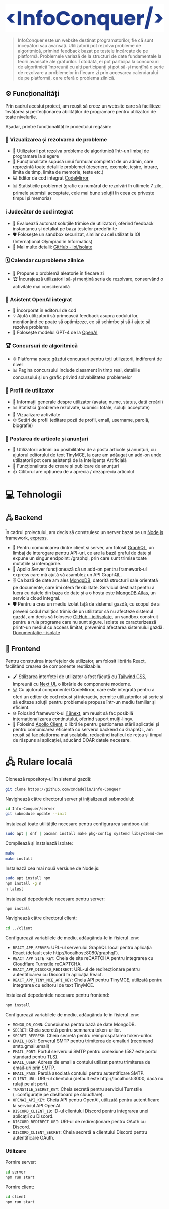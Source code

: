 ![Logo](./pictures/pic2.png)

> InfoConquer este un website destinat programatorilor, fie că sunt începători sau avansați. Utilizatorii pot rezolva probleme de algoritmică, primind feedback bazat pe testele încărcate de pe platformă. Problemele variază de la structuri de date fundamentale la teorii avansate ale grafurilor. Totodată, ei pot participa la concursuri de algoritmică împreună cu alți participanți și pot să-și mențînă o serie de rezolvare a problemelor în fiecare zi prin accesarea calendarului de pe platformă, care oferă o problema zilnică.

## ⚙️ Funcționalități

Prin cadrul acestui proiect, am reușit să creez un website care să faciliteze învățarea și perfecționarea abilităților de programare pentru utilizatori de toate nivelurile.

Așadar, printre funcționalitățile proiectului regăsim:

### 📘 Vizualizarea și rezolvarea de probleme
- 🧠 Utilizatorii pot rezolva probleme de algoritmică într-un limbaj de programare la alegere
- 📝 Funcționalitate supusă unui formular completat de un admin, care reprezintă toate detaliile problemei (descriere, exemple, ieșire, intrare, limita de timp, limita de memorie, teste etc.)
- 💻 Editor de cod integrat [CodeMirror](https://uiwjs.github.io/react-codemirror/)
- 📊 Statisticile problemei (grafic cu numărul de rezolvări în ultimele 7 zile, primele submisii acceptate, cele mai bune soluții în ceea ce privește timpul și memoria)

### ℹ️ Judecător de cod integrat
- 🤖 Evaluează automat soluțiile trimise de utilizatori, oferind feedback instantaneu și detaliat pe baza testelor predefinite
- 🛡️ Folosește un sandbox securizat, similar cu cel utilizat la IOI (Internațional Olympiad în Informatics)
- 🔗 Mai multe detalii: [GitHub - ioi/isolate](https://github.com/ioi/isolate)

### 🗓️ Calendar cu probleme zilnice
- 🎲 Propune o problemă aleatorie în fiecare zi
- 🏆 Încurajează utilizatorii să-și mențină seria de rezolvare, conservând o activitate mai considerabilă

### 🤖 Asistent OpenAI integrat
- 🧠 Încorporat în editorul de cod
- 💡 Ajută utilizatorii să primească feedback asupra codului lor, menționând ce poate să optimizeze, ce să schimbe și să-i ajute să rezolve problema
- 🔧 Folosește modelul GPT-4 de la [OpenAI](https://openai.com/)

### 🏆 Concursuri de algoritmică
- 🌐 Platforma poate găzdui concursuri pentru toți utilizatorii, indiferent de nivel
- 📊 Pagina concursului include clasament în timp real, detaliile concursului și un grafic privind solvabilitatea problemelor

### 👤 Profil de utilizator
- 📌 Informații generale despre utilizator (avatar, nume, status, dată creării)
- 📊 Statistici (probleme rezolvate, submisii totale, soluții acceptate)
- 📅 Vizualizare activitate
- ⚙️ Setări de profil (editare poză de profil, email, username, parolă, biografie)

### 📖 Postarea de articole și anunțuri
- 📑 Utilizatorii admini au posibilitatea de a posta articole și anunțuri, cu ajutorul editorului de text TinyMCE, la care am adăugat un add-on unde utilizatorii pot cere asistență de la Inteligența Artificială
- 📣 Funcționalitate de creare și publicare de anunțuri
- 👍 Cititorul are opțiunea de a aprecia / dezaprecia articolul

# 💻 Tehnologii

## 🖧 Backend
În cadrul proiectului, am decis să construiesc un server bazat pe un [Node.js](https://nodejs.org/en) framework, [express](http://expressjs.com/).

- 🔗 Pentru comunicarea dintre client și server, am folosit [GraphQL](https://graphql.org/), un limbaj de interogare pentru API-uri, ce are la bază graful de date și expune un singur endpoint: /graphql, prin care sunt trimise toate mutațiile și interogările.
- 🚀 Apollo Server funcționează că un add-on pentru framework-ul express care mă ajută să asamblez un API GraphQL.
- 🗄️ Ca bază de date am ales [MongoDB](https://www.mongodb.com/), datorită structurii sale orientată pe documente, care îmi oferă flexibilitate. Serviciul destinat pentru a lucra cu datele din baza de date și a o hosta este [MongoDB Atlas](https://www.mongodb.com/atlas), un serviciu cloud integral.
- 🛡️ Pentru a crea un mediu izolat față de sistemul gazdă, cu scopul de a preveni codul malițios trimis de un utilizator să nu afecteze sistemul gazdă, am decis să folosesc [GitHub - ioi/isolate](https://github.com/ioi/isolate), un sandbox construit pentru a rula programe care nu sunt sigure. Isolate se caracterizează printr-un mediul cu access limitat, prevenind afectarea sistemului gazdă. [Documentație - isolate](www.ucw.cz/moe/isolate.1.html)

## 🎨 Frontend
Pentru construirea interfețelor de utilizator, am folosit librăria React, facilitând crearea de componente reutilizabile.

- 🖌️ Stilizarea interfeței de utilizator a fost făcută cu [Tailwind CSS](https://tailwindcss.com/), împreună cu [Next UI](https://nextui.org/), o librărie de componente moderne.
- 💻 Cu ajutorul componentei CodeMirror, care este integrată pentru a oferi un editor de cod robust și interactiv, permite utilizatorilor să scrie și să editeze soluții pentru problemele propuse într-un mediu familiar și eficient.
- 🌐 Folosind framework-ul [i18next](https://www.i18next.com/), am reușit să fac posibilă internaționalizarea conținutului, oferind suport mulți-lingv.
- 🚀 Folosind [Apollo Client](https://www.apollographql.com/docs/react/), o librărie pentru gestionarea stării aplicației și pentru comunicarea eficientă cu serverul backend cu GraphQL, am reușit să fac platforma mai scalabila, reducând traficul de rețea și timpul de răspuns al aplicației, aducând DOAR datele necesare.

# 🖧 Rulare locală
Clonează repository-ul în sistemul gazdă:
```bash
git clone https://github.com/xndadelin/Info-Conquer
```
Navighează către directorul server și inițializează submodulul:
```bash
cd Info-Conquer/server
git submodule update --init    
```
Instalează toate utilitățile necesare pentru configurarea sandbox-ului:
```bash
sudo apt | dnf | pacman install make pkg-config systemd libsystemd-dev asciidoc-base libcap-dev
```
Compilează și instalează isolate:
```bash
make
make install
```
Instalează cea mai nouă versiune de Node.js:
```bash
sudo apt install npm
npm install -g n
n latest
```
Instalează depedentele necesare pentru server:
```bash
npm install
```
Navighează către directorul client:
```bash
cd ../client
```
Configurează variabilele de mediu, adăugându-le în fișierul .env:
- `REACT_APP_SERVER`: URL-ul serverului GraphQL local pentru aplicația React (default este http://localhost:8080/graphql`).
- `REACT_APP_SITE_KEY`: Cheia de site reCAPTCHA pentru integrarea cu Cloudflare Turnstile reCAPTCHA.
- `REACT_APP_DISCORD_REDIRECT`: URL-ul de redirecționare pentru autentificarea cu Discord în aplicația React.
- `REACT_APP_TINY_MCE_API_KEY`: Cheia API pentru TinyMCE, utilizată pentru integrarea cu editorul de text TinyMCE.

Instalează depedentele necesare pentru frontend:
```bash
npm install
```
Configurează variabilele de mediu, adăugându-le în fișierul .env:
- `MONGO_DB_CONN`: Conexiunea pentru bază de date MongoDB.
- `SECRET`: Cheia secretă pentru semnarea token-urilor.
- `SECRET_REFRESH`: Cheia secretă pentru reîmprospătarea token-urilor.
- `EMAIL_HOST`: Serverul SMTP pentru trimiterea de emailuri (recomand smtp.gmail.email)
- `EMAIL_PORT`: Portul serverului SMTP pentru conexiune (587 este portul standard pentru TLS).
- `EMAIL_USER`: Adresa de email a contului utilizat pentru trimiterea de email-uri prin SMTP.
- `EMAIL_PASS`: Parolă asociată contului pentru autentificare SMTP.
- `CLIENT_URL`: URL-ul clientului (default este http://localhost:3000, dacă nu rulați pe alt port).
- `TURNSTILE_SECRET_KEY`: Cheia secretă pentru serviciul Turnstile (+configurație pe dashboard pe cloudflare).
- `OPENAI_API_KEY`: Cheia API pentru OpenAI, utilizată pentru autentificare la serviciul API OpenAI.
- `DISCORD_CLIENT_ID`: ID-ul clientului Discord pentru integrarea unei aplicații cu Discord.
- `DISCORD_REDIRECT_URI`: URI-ul de redirecționare pentru OAuth cu Discord.
- `DISCORD_CLIENT_SECRET`: Cheia secretă a clientului Discord pentru autentificare OAuth.

### Utilizare
Pornire server:
```bash
cd server
npm run start
```
Pornire client:
```bash
cd client
npm run start
```